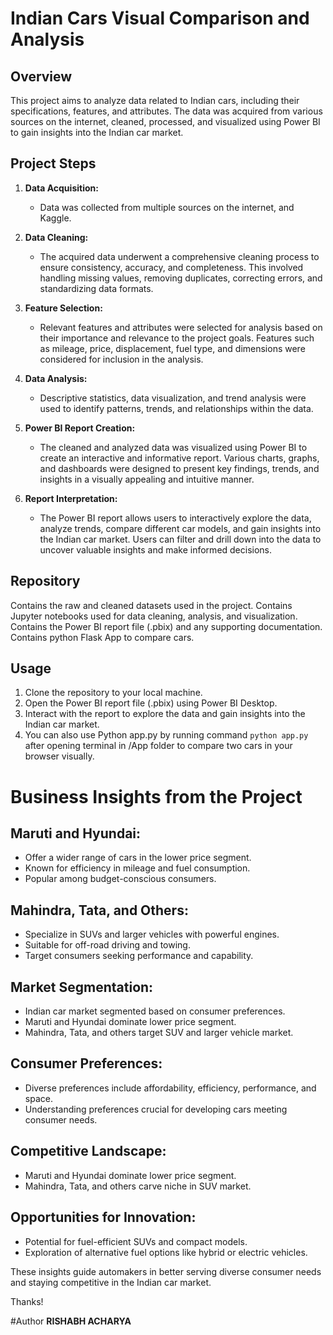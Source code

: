 # Indian Cars Visual Comparison and Analysis
## Overview

This project aims to analyze data related to Indian cars, including their specifications, features, and attributes. The data was acquired from various sources on the internet, cleaned, processed, and visualized using Power BI to gain insights into the Indian car market.
## Project Steps

1. **Data Acquisition:**
   - Data was collected from multiple sources on the internet, and Kaggle.
     
2. **Data Cleaning:**
   - The acquired data underwent a comprehensive cleaning process to ensure consistency, accuracy, and completeness. This involved handling missing values, removing duplicates, correcting errors, and standardizing data formats.

3. **Feature Selection:**
   - Relevant features and attributes were selected for analysis based on their importance and relevance to the project goals. Features such as mileage, price, displacement, fuel type, and dimensions were considered for inclusion in the analysis.

4. **Data Analysis:**
   - Descriptive statistics, data visualization, and trend analysis were used to identify patterns, trends, and relationships within the data.

5. **Power BI Report Creation:**
   - The cleaned and analyzed data was visualized using Power BI to create an interactive and informative report. Various charts, graphs, and dashboards were designed to present key findings, trends, and insights in a visually appealing and intuitive manner.

6. **Report Interpretation:**
   - The Power BI report allows users to interactively explore the data, analyze trends, compare different car models, and gain insights into the Indian car market. Users can filter and drill down into the data to uncover valuable insights and make informed decisions.

## Repository
   Contains the raw and cleaned datasets used in the project.
   Contains Jupyter notebooks used for data cleaning, analysis, and visualization.
   Contains the Power BI report file (.pbix) and any supporting documentation.
   Contains python Flask App to compare cars.

## Usage

1. Clone the repository to your local machine.
2. Open the Power BI report file (.pbix) using Power BI Desktop.
3. Interact with the report to explore the data and gain insights into the Indian car market.
4. You can also use Python app.py by running command ```python app.py``` after opening terminal in /App folder to compare two cars in your browser visually. 

# Business Insights from the Project

## Maruti and Hyundai:
- Offer a wider range of cars in the lower price segment.
- Known for efficiency in mileage and fuel consumption.
- Popular among budget-conscious consumers.

## Mahindra, Tata, and Others:
- Specialize in SUVs and larger vehicles with powerful engines.
- Suitable for off-road driving and towing.
- Target consumers seeking performance and capability.

## Market Segmentation:
- Indian car market segmented based on consumer preferences.
- Maruti and Hyundai dominate lower price segment.
- Mahindra, Tata, and others target SUV and larger vehicle market.

## Consumer Preferences:
- Diverse preferences include affordability, efficiency, performance, and space.
- Understanding preferences crucial for developing cars meeting consumer needs.

## Competitive Landscape:
- Maruti and Hyundai dominate lower price segment.
- Mahindra, Tata, and others carve niche in SUV market.

## Opportunities for Innovation:
- Potential for fuel-efficient SUVs and compact models.
- Exploration of alternative fuel options like hybrid or electric vehicles.

These insights guide automakers in better serving diverse consumer needs and staying competitive in the Indian car market.

Thanks!

#Author
**RISHABH ACHARYA**
